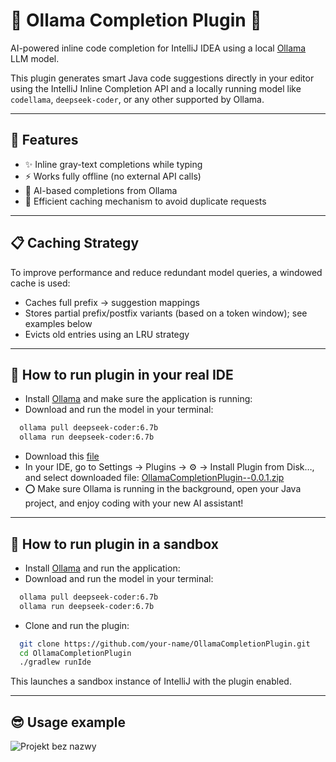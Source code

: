 <!-- Plugin description -->
# 🧠 Ollama Completion Plugin 🧠

AI-powered inline code completion for IntelliJ IDEA using a local [Ollama](https://ollama.com) LLM model.

This plugin generates smart Java code suggestions directly in your editor using the IntelliJ Inline Completion API and a locally running model like `codellama`, `deepseek-coder`, or any other supported by Ollama.

---

## 🚀 Features

- ✨ Inline gray-text completions while typing
- ⚡ Works fully offline (no external API calls)
- 🧠 AI-based completions from Ollama
- 🧾 Efficient caching mechanism to avoid duplicate requests

---
## 📋 Caching Strategy 

To improve performance and reduce redundant model queries, a windowed cache is used:
-	Caches full prefix → suggestion mappings
-	Stores partial prefix/postfix variants (based on a token window); see examples below
-	Evicts old entries using an LRU strategy

---

## 🔧 How to run plugin in your real IDE

- Install [Ollama](https://ollama.com) and make sure the application is running:
- Download and run the model in your terminal:
~~~ bash
  ollama pull deepseek-coder:6.7b
  ollama run deepseek-coder:6.7b
~~~

- Download this [file](https://github.com/AndreRab/OllamaCompletionPlugin/blob/main/plugin/OllamaCompletionPlugin--0.0.1.zip)
- In your IDE, go to Settings → Plugins → ⚙️ → Install Plugin from Disk…, and select downloaded file:
  [OllamaCompletionPlugin--0.0.1.zip](https://github.com/AndreRab/OllamaCompletionPlugin/blob/main/plugin/OllamaCompletionPlugin--0.0.1.zip) 
- ⭕️ Make sure Ollama is running in the background, open your Java project, and enjoy coding with your new AI assistant!

<!-- Plugin description end -->
---

## 🔧 How to run plugin in a sandbox

- Install [Ollama](https://ollama.com) and run the application:
- Download and run the model in your terminal:
~~~ bash
  ollama pull deepseek-coder:6.7b
  ollama run deepseek-coder:6.7b
~~~
- Clone and run the plugin:
~~~ bash
  git clone https://github.com/your-name/OllamaCompletionPlugin.git
  cd OllamaCompletionPlugin
  ./gradlew runIde
~~~ 
This launches a sandbox instance of IntelliJ with the plugin enabled.

---
## 😎 Usage example
![Projekt bez nazwy](https://github.com/user-attachments/assets/76d21ba3-9cb8-431a-a3c6-a2a604de1096)


